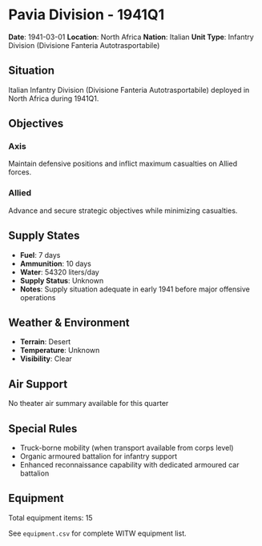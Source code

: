 # Pavia Division - 1941Q1

**Date**: 1941-03-01
**Location**: North Africa
**Nation**: Italian
**Unit Type**: Infantry Division (Divisione Fanteria Autotrasportabile)

## Situation

Italian Infantry Division (Divisione Fanteria Autotrasportabile) deployed in North Africa during 1941Q1.

## Objectives

### Axis
Maintain defensive positions and inflict maximum casualties on Allied forces.

### Allied
Advance and secure strategic objectives while minimizing casualties.

## Supply States

- **Fuel**: 7 days
- **Ammunition**: 10 days
- **Water**: 54320 liters/day
- **Supply Status**: Unknown
- **Notes**: Supply situation adequate in early 1941 before major offensive operations

## Weather & Environment

- **Terrain**: Desert
- **Temperature**: Unknown
- **Visibility**: Clear

## Air Support

No theater air summary available for this quarter

## Special Rules

- Truck-borne mobility (when transport available from corps level)
- Organic armoured battalion for infantry support
- Enhanced reconnaissance capability with dedicated armoured car battalion

## Equipment

Total equipment items: 15

See `equipment.csv` for complete WITW equipment list.
